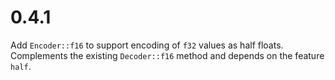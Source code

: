 # 0.4.1

Add `Encoder::f16` to support encoding of `f32` values as half floats.
Complements the existing `Decoder::f16` method and depends on the feature
`half`.


